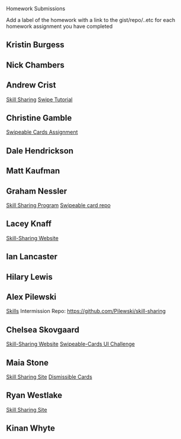 Homework Submissions

Add a label of the homework with a link to the gist/repo/..etc for each homework assignment you have completed

## Kristin Burgess

## Nick Chambers

## Andrew Crist

[Skill Sharing](https://github.com/andrewLcrist/skill-sharing)
[Swipe Tutorial](https://github.com/andrewLcrist/swipe-tutorial)

## Christine Gamble
[Swipeable Cards Assignment](https://github.com/ccgamble/Swipeable-Cards)

## Dale Hendrickson

## Matt Kaufman

## Graham Nessler
[Skill Sharing Program](https://github.com/gness1804/mini-project-ejs)
[Swipeable card repo](https://github.com/gness1804/swipeable-cards)

## Lacey Knaff
[Skill-Sharing Website](https://github.com/lrknaff/skill-sharing-website)

## Ian Lancaster

## Hilary Lewis

## Alex Pilewski
[Skills](https://www.youtube.com/watch?v=8KgtGs1ny0k)
Intermission Repo: https://github.com/Pilewski/skill-sharing

## Chelsea Skovgaard
[Skill-Sharing Website](https://github.com/ChelseaSkovgaard/skillsharing-nodejs)
[Swipeable-Cards UI Challenge](https://github.com/ChelseaSkovgaard/swipeable-cards)

## Maia Stone
[Skill Sharing Site](https://github.com/maiastone/skill-sharing-site)
[Dismissible Cards](https://github.com/maiastone/dismissible-cards)

## Ryan Westlake
[Skill Sharing Site](https://github.com/rcwestlake/skill-sharing-site)

## Kinan Whyte
